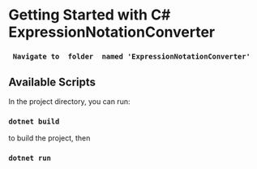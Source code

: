 # Getting Started with C# ExpressionNotationConverter


### ` Navigate to  folder  named 'ExpressionNotationConverter'`

## Available Scripts

In the project directory, you can run:

### `dotnet build`

to build the project, then

### `dotnet run`
